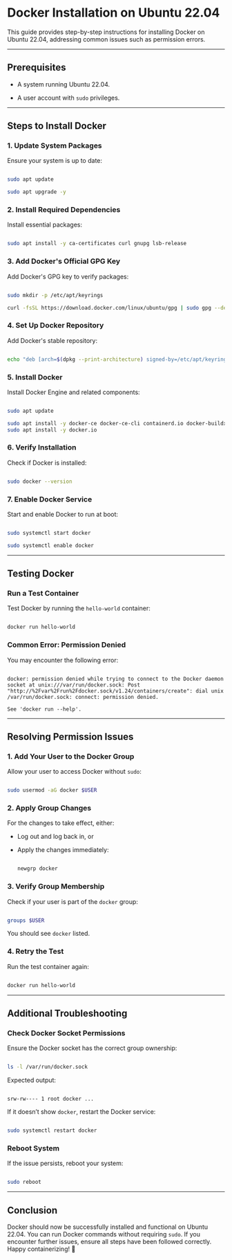 # Docker Installation on Ubuntu 22.04 

 

This guide provides step-by-step instructions for installing Docker on Ubuntu 22.04, addressing common issues such as permission errors. 

 

--- 

 

## Prerequisites 

- A system running Ubuntu 22.04. 

- A user account with `sudo` privileges. 

 

--- 

 

## Steps to Install Docker 

 

### 1. Update System Packages 

Ensure your system is up to date: 

```bash 

sudo apt update 

sudo apt upgrade -y 

``` 

 

### 2. Install Required Dependencies 

Install essential packages: 

```bash 

sudo apt install -y ca-certificates curl gnupg lsb-release 

``` 

 

### 3. Add Docker's Official GPG Key 

Add Docker's GPG key to verify packages: 

```bash 

sudo mkdir -p /etc/apt/keyrings 

curl -fsSL https://download.docker.com/linux/ubuntu/gpg | sudo gpg --dearmor -o /etc/apt/keyrings/docker.gpg 

``` 

 

### 4. Set Up Docker Repository 

Add Docker's stable repository: 

```bash 

echo "deb [arch=$(dpkg --print-architecture) signed-by=/etc/apt/keyrings/docker.gpg] https://download.docker.com/linux/ubuntu $(lsb_release -cs) stable" | sudo tee /etc/apt/sources.list.d/docker.list > /dev/null 

``` 

 

### 5. Install Docker 

Install Docker Engine and related components: 

```bash 

sudo apt update 

sudo apt install -y docker-ce docker-ce-cli containerd.io docker-buildx-plugin docker-compose-plugin 
sudo apt install -y docker.io
``` 

 


### 6. Verify Installation 

Check if Docker is installed: 

```bash 

sudo docker --version 

``` 

 

### 7. Enable Docker Service 

Start and enable Docker to run at boot: 

```bash 

sudo systemctl start docker 

sudo systemctl enable docker 

``` 

 

--- 

 

## Testing Docker 

 

### Run a Test Container 

Test Docker by running the `hello-world` container: 

```bash 

docker run hello-world 

``` 

 

### Common Error: Permission Denied 

You may encounter the following error: 

 

``` 

docker: permission denied while trying to connect to the Docker daemon socket at unix:///var/run/docker.sock: Post "http://%2Fvar%2Frun%2Fdocker.sock/v1.24/containers/create": dial unix /var/run/docker.sock: connect: permission denied. 

See 'docker run --help'. 

``` 

 

--- 

 

## Resolving Permission Issues 

 

### 1. Add Your User to the Docker Group 

Allow your user to access Docker without `sudo`: 

```bash 

sudo usermod -aG docker $USER 

``` 

 

### 2. Apply Group Changes 

For the changes to take effect, either: 

- Log out and log back in, or 

- Apply the changes immediately: 

  ```bash 

  newgrp docker 

  ``` 

 

### 3. Verify Group Membership 

Check if your user is part of the `docker` group: 

```bash 

groups $USER 

``` 

You should see `docker` listed. 

 

### 4. Retry the Test 

Run the test container again: 

```bash 

docker run hello-world 

``` 

 

--- 

 

## Additional Troubleshooting 

 

### Check Docker Socket Permissions 

Ensure the Docker socket has the correct group ownership: 

```bash 

ls -l /var/run/docker.sock 

``` 

Expected output: 

``` 

srw-rw---- 1 root docker ... 

``` 

If it doesn’t show `docker`, restart the Docker service: 

```bash 

sudo systemctl restart docker 

``` 

 

### Reboot System 

If the issue persists, reboot your system: 

```bash 

sudo reboot 

``` 

 

--- 

 

## Conclusion 

Docker should now be successfully installed and functional on Ubuntu 22.04. You can run Docker commands without requiring `sudo`. If you encounter further issues, ensure all steps have been followed correctly. Happy containerizing! 🚀 